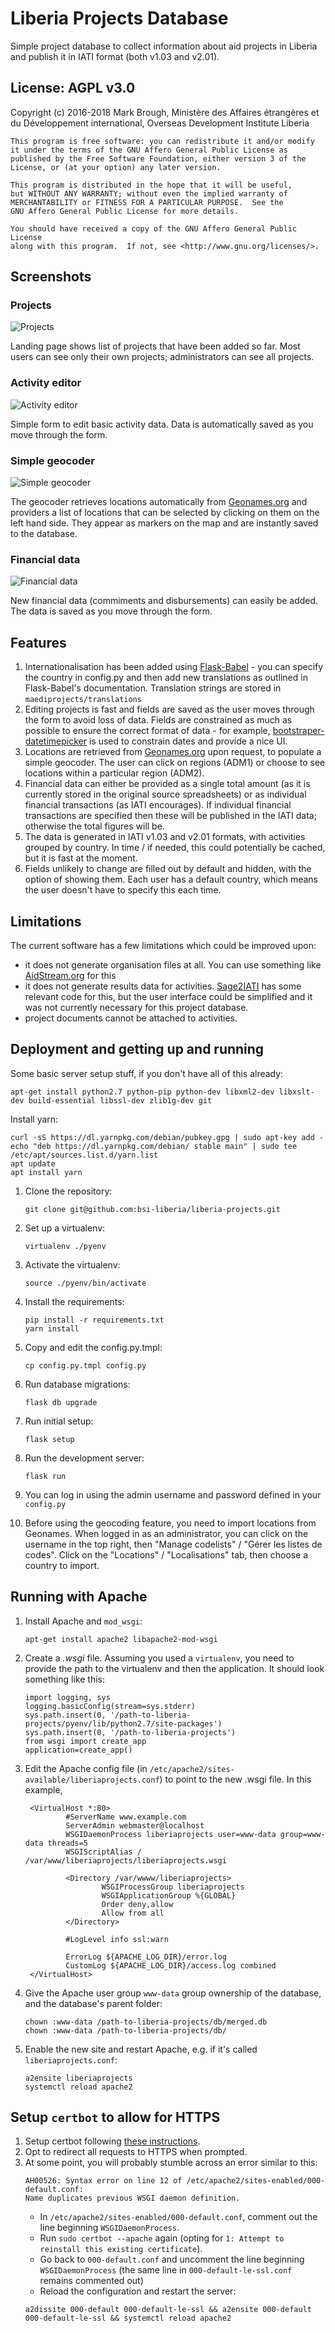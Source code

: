 # Liberia Projects Database

Simple project database to collect information about aid projects in Liberia and publish it in IATI format (both v1.03 and v2.01).

## License: AGPL v3.0

Copyright (c) 2016-2018 Mark Brough, Ministère des Affaires étrangères et du Développement international, Overseas Development Institute Liberia

    This program is free software: you can redistribute it and/or modify
    it under the terms of the GNU Affero General Public License as
    published by the Free Software Foundation, either version 3 of the
    License, or (at your option) any later version.

    This program is distributed in the hope that it will be useful,
    but WITHOUT ANY WARRANTY; without even the implied warranty of
    MERCHANTABILITY or FITNESS FOR A PARTICULAR PURPOSE.  See the
    GNU Affero General Public License for more details.

    You should have received a copy of the GNU Affero General Public License
    along with this program.  If not, see <http://www.gnu.org/licenses/>.

## Screenshots

### Projects
![Projects](/img/projects.png "Projects")

Landing page shows list of projects that have been added so far. Most users can see only their own projects; administrators can see all projects.

### Activity editor
![Activity editor](/img/basic-data.png "Activity editor")

Simple form to edit basic activity data. Data is automatically saved as you move through the form.

### Simple geocoder
![Simple geocoder](/img/geocoder.png "Simple geocoder")

The geocoder retrieves locations automatically from [Geonames.org](http://geonames.org) and providers a list of locations that can be selected by clicking on them on the left hand side. They appear as markers on the map and are instantly saved to the database.

### Financial data
![Financial data](/img/financial-data.png "Financial data")

New financial data (commiments and disbursements) can easily be added. The data is saved as you move through the form.

## Features

1. Internationalisation has been added using [Flask-Babel](https://pythonhosted.org/Flask-Babel/) - you can specify the country in config.py and then add new translations as outlined in Flask-Babel's documentation. Translation strings are stored in `maediprojects/translations`
2. Editing projects is fast and fields are saved as the user moves through the form to avoid loss of data. Fields are constrained as much as possible to ensure the correct format of data - for example, [bootstraper-datetimepicker](https://github.com/smalot/bootstrap-datetimepicker) is used to constrain dates and provide a nice UI.
3. Locations are retrieved from [Geonames.org](http://download.geonames.org/export/dump/) upon request, to populate a simple geocoder. The user can click on regions (ADM1) or choose to see locations within a particular region (ADM2).
4. Financial data can either be provided as a single total amount (as it is currently stored in the original source spreadsheets) or as individual financial transactions (as IATI encourages). If individual financial transactions are specified then these will be published in the IATI data; otherwise the total figures will be.
5. The data is generated in IATI v1.03 and v2.01 formats, with activities grouped by country. In time / if needed, this could potentially be cached, but it is fast at the moment.
6. Fields unlikely to change are filled out by default and hidden, with the option of showing them. Each user has a default country, which means the user doesn't have to specify this each time.

## Limitations

The current software has a few limitations which could be improved upon:

* it does not generate organisation files at all. You can use something like [AidStream.org](http://aidstream.org/) for this
* it does not generate results data for activities.  [Sage2IATI](https://github.com/markbrough/sage-iati) has some relevant code for this, but the user interface could be simplified and it was not currently necessary for this project database.
* project documents cannot be attached to activities.

## Deployment and getting up and running

Some basic server setup stuff, if you don't have all of this already:

```
apt-get install python2.7 python-pip python-dev libxml2-dev libxslt-dev build-essential libssl-dev zlib1g-dev git
```

Install yarn:

```
curl -sS https://dl.yarnpkg.com/debian/pubkey.gpg | sudo apt-key add -
echo "deb https://dl.yarnpkg.com/debian/ stable main" | sudo tee /etc/apt/sources.list.d/yarn.list
apt update
apt install yarn
```

1. Clone the repository:
   ```
   git clone git@github.com:bsi-liberia/liberia-projects.git
   ```

2. Set up a virtualenv:
   ```
   virtualenv ./pyenv
   ```

3. Activate the virtualenv:
   ```
   source ./pyenv/bin/activate
   ```

4. Install the requirements:
   ```
   pip install -r requirements.txt
   yarn install
   ```

5. Copy and edit the config.py.tmpl:
   ```
   cp config.py.tmpl config.py
   ```

6. Run database migrations:
   ```
   flask db upgrade
   ```

7. Run initial setup:
   ```
   flask setup
   ```

8. Run the development server:
   ```
   flask run
   ```

9. You can log in using the admin username and password defined in your `config.py`

10. Before using the geocoding feature, you need to import locations from Geonames. When logged in as an administrator, you can click on the username in the top right, then "Manage codelists" / "Gérer les listes de codes". Click on the "Locations" / "Localisations" tab, then choose a country to import.

## Running with Apache

1. Install Apache and `mod_wsgi`:

   ```
   apt-get install apache2 libapache2-mod-wsgi
   ```

2. Create a _.wsgi_ file. Assuming you used a `virtualenv`, you need to provide the path to the virtualenv and then the application. It should look something like this:
   ```
   import logging, sys
   logging.basicConfig(stream=sys.stderr)
   sys.path.insert(0, '/path-to-liberia-projects/pyenv/lib/python2.7/site-packages')
   sys.path.insert(0, '/path-to-liberia-projects')
   from wsgi import create_app
   application=create_app()
   ```

3. Edit the Apache config file (in `/etc/apache2/sites-available/liberiaprojects.conf`) to point to the new .wsgi file. In this example, 
   ```
    <VirtualHost *:80>
            #ServerName www.example.com
            ServerAdmin webmaster@localhost
            WSGIDaemonProcess liberiaprojects user=www-data group=www-data threads=5
            WSGIScriptAlias / /var/www/liberiaprojects/liberiaprojects.wsgi

            <Directory /var/wwww/liberiaprojects>
                    WSGIProcessGroup liberiaprojects
                    WSGIApplicationGroup %{GLOBAL}
                    Order deny,allow
                    Allow from all
            </Directory>

            #LogLevel info ssl:warn

            ErrorLog ${APACHE_LOG_DIR}/error.log
            CustomLog ${APACHE_LOG_DIR}/access.log combined
    </VirtualHost>
   ```

4. Give the Apache user group `www-data` group ownership of the database, and the database's parent folder:
   ```
   chown :www-data /path-to-liberia-projects/db/merged.db
   chown :www-data /path-to-liberia-projects/db/
   ```

5. Enable the new site and restart Apache, e.g. if it's called `liberiaprojects.conf`:
   ```
   a2ensite liberiaprojects
   systemctl reload apache2
   ```

## Setup `certbot` to allow for HTTPS

1. Setup certbot following [these instructions](https://certbot.eff.org/lets-encrypt/ubuntubionic-apache). 
2. Opt to redirect all requests to HTTPS when prompted.
3. At some point, you will probably stumble across an error similar to this:
   ```
   AH00526: Syntax error on line 12 of /etc/apache2/sites-enabled/000-default.conf:
   Name duplicates previous WSGI daemon definition.
   ```
   * In `/etc/apache2/sites-enabled/000-default.conf`, comment out the line beginning `WSGIDaemonProcess`.
   * Run `sudo certbot --apache` again (opting for `1: Attempt to reinstall this existing certificate`).
   * Go back to `000-default.conf` and uncomment the line beginning `WSGIDaemonProcess` (the same line in `000-default-le-ssl.conf` remains commented out)
   * Reload the configuration and restart the server:
   ```
   a2dissite 000-default 000-default-le-ssl && a2ensite 000-default 000-default-le-ssl && systemctl reload apache2
   ```
